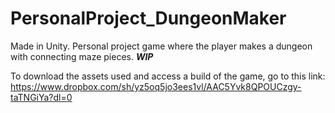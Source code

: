 # PersonalProject_DungeonMaker
Made in Unity. Personal project game where the player makes a dungeon with connecting maze pieces. ***WIP***

To download the assets used and access a build of the game, go to this link: https://www.dropbox.com/sh/yz5oq5jo3ees1vl/AAC5Yvk8QPOUCzgy-taTNGiYa?dl=0
